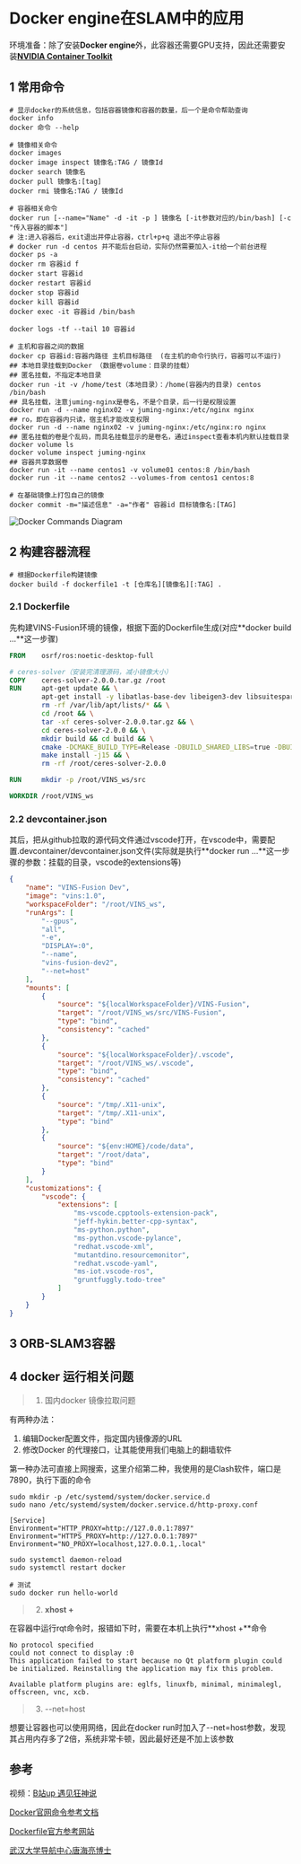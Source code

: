 # Docker engine在SLAM中的应用

环境准备：除了安装**Docker engine**外，此容器还需要GPU支持，因此还需要安装[**NVIDIA Container Toolkit**](https://docs.nvidia.com/datacenter/cloud-native/container-toolkit/latest/install-guide.html#id1)

## 1 常用命令

```shell
# 显示docker的系统信息，包括容器镜像和容器的数量，后一个是命令帮助查询
docker info
docker 命令 --help

# 镜像相关命令
docker images
docker image inspect 镜像名:TAG / 镜像Id
docker search 镜像名
docker pull 镜像名:[tag]
docker rmi 镜像名:TAG / 镜像Id

# 容器相关命令
docker run [--name="Name" -d -it -p ] 镜像名 [-it参数对应的/bin/bash] [-c "传入容器的脚本"]
# 注:进入容器后，exit退出并停止容器，ctrl+p+q 退出不停止容器
# docker run -d centos 并不能后台启动，实际仍然需要加入-it给一个前台进程
docker ps -a
docker rm 容器id f
docker start 容器id
docker restart 容器id
docker stop 容器id
docker kill 容器id
docker exec -it 容器id /bin/bash

docker logs -tf --tail 10 容器id

# 主机和容器之间的数据
docker cp 容器id:容器内路径 主机目标路径  (在主机的命令行执行，容器可以不运行)
## 本地目录挂载到Docker （数据卷volume：目录的挂载）
## 匿名挂载，不指定本地目录
docker run -it -v /home/test（本地目录）：/home(容器内的目录) centos /bin/bash
## 具名挂载，注意juming-nginx是卷名，不是个目录，后一行是权限设置
docker run -d --name nginx02 -v juming-nginx:/etc/nginx nginx
## ro，即在容器内只读，宿主机才能改变权限
docker run -d --name nginx02 -v juming-nginx:/etc/nginx:ro nginx
## 匿名挂载的卷是个乱码，而具名挂载显示的是卷名，通过inspect查看本机内默认挂载目录
docker volume ls
docker volume inspect juming-nginx
## 容器共享数据卷
docker run -it --name centos1 -v volume01 centos:8 /bin/bash
docker run -it --name centos2 --volumes-from centos1 centos:8

# 在基础镜像上打包自己的镜像
docker commit -m="描述信息" -a="作者" 容器id 目标镜像名:[TAG]

```



![Docker Commands Diagram](img/Docker在SLAM中的应用.asserts/image-20250428160313735.png)



## 2 构建容器流程

```shell
# 根据Dockerfile构建镜像
docker build -f dockerfile1 -t [仓库名][镜像名][:TAG] .
```

### 2.1 Dockerfile

先构建VINS-Fusion环境的镜像，根据下面的Dockerfile生成(对应**docker build ...**这一步骤)

```Dockerfile
FROM    osrf/ros:noetic-desktop-full

# ceres-solver（安装完清理源码，减小镜像大小）
COPY    ceres-solver-2.0.0.tar.gz /root
RUN     apt-get update && \
        apt-get install -y libatlas-base-dev libeigen3-dev libsuitesparse-dev libgoogle-glog-dev && \
        rm -rf /var/lib/apt/lists/* && \
        cd /root && \
        tar -xf ceres-solver-2.0.0.tar.gz && \
        cd ceres-solver-2.0.0 && \
        mkdir build && cd build && \
        cmake -DCMAKE_BUILD_TYPE=Release -DBUILD_SHARED_LIBS=true -DBUILD_TESTING=false -DBUILD_EXAMPLES=false .. && \
        make install -j15 && \
        rm -rf /root/ceres-solver-2.0.0   

RUN     mkdir -p /root/VINS_ws/src

WORKDIR /root/VINS_ws
```

### 2.2 devcontainer.json

其后，把从github拉取的源代码文件通过vscode打开，在vscode中，需要配置.devcontainer/devcontainer.json文件(实际就是执行**docker run ...**这一步骤的参数：挂载的目录，vscode的extensions等)

```json
{
    "name": "VINS-Fusion Dev",
    "image": "vins:1.0",
    "workspaceFolder": "/root/VINS_ws",
    "runArgs": [
        "--gpus",
        "all",
        "-e",
        "DISPLAY=:0",
        "--name",
        "vins-fusion-dev2",
        "--net=host"
    ],
    "mounts": [
        {
            "source": "${localWorkspaceFolder}/VINS-Fusion",
            "target": "/root/VINS_ws/src/VINS-Fusion",
            "type": "bind",
            "consistency": "cached"
        },
        {
            "source": "${localWorkspaceFolder}/.vscode",
            "target": "/root/VINS_ws/.vscode",
            "type": "bind",
            "consistency": "cached"
        },
        {
            "source": "/tmp/.X11-unix",
            "target": "/tmp/.X11-unix",
            "type": "bind"
        },
        {
            "source": "${env:HOME}/code/data",
            "target": "/root/data",
            "type": "bind"
        }
    ],
    "customizations": {
        "vscode": {
            "extensions": [
                "ms-vscode.cpptools-extension-pack",
                "jeff-hykin.better-cpp-syntax",
                "ms-python.python",
                "ms-python.vscode-pylance",
                "redhat.vscode-xml",
                "mutantdino.resourcemonitor",
                "redhat.vscode-yaml",
                "ms-iot.vscode-ros",
                "gruntfuggly.todo-tree"
            ]
        }
    }
}
```



## 3 ORB-SLAM3容器



## 4 docker 运行相关问题

> 1. 国内docker 镜像拉取问题

有两种办法：

1. 编辑Docker配置文件，指定国内镜像源的URL
2. 修改Docker 的代理接口，让其能使用我们电脑上的翻墙软件

第一种办法可直接上网搜索，这里介绍第二种，我使用的是Clash软件，端口是7890，执行下面的命令

```shell
sudo mkdir -p /etc/systemd/system/docker.service.d
sudo nano /etc/systemd/system/docker.service.d/http-proxy.conf

[Service]
Environment="HTTP_PROXY=http://127.0.0.1:7897"
Environment="HTTPS_PROXY=http://127.0.0.1:7897"
Environment="NO_PROXY=localhost,127.0.0.1,.local"

sudo systemctl daemon-reload
sudo systemctl restart docker

# 测试
sudo docker run hello-world
```



> 2. **xhost +**

在容器中运行rqt命令时，报错如下时，需要在本机上执行**xhost +**命令

```shell
No protocol specified
could not connect to display :0
This application failed to start because no Qt platform plugin could be initialized. Reinstalling the application may fix this problem.

Available platform plugins are: eglfs, linuxfb, minimal, minimalegl, offscreen, vnc, xcb.
```

> 3. --net=host

想要让容器也可以使用网络，因此在docker run时加入了--net=host参数，发现其占用内存多了2倍，系统非常卡顿，因此最好还是不加上该参数



## 参考

视频：[B站up 遇见狂神说]( https://www.bilibili.com/video/BV1og4y1q7M4/?p=9&share_source=copy_web&vd_source=3557345a623a156ed106b939e54ff1ec)

[Docker官网命令参考文档](https://docs.docker.com/reference/cli/docker/)

[Dockerfile官方参考网站](https://docs.docker.com/reference/dockerfile/)

[武汉大学导航中心唐海亮博士](https://github.com/thlsealight)